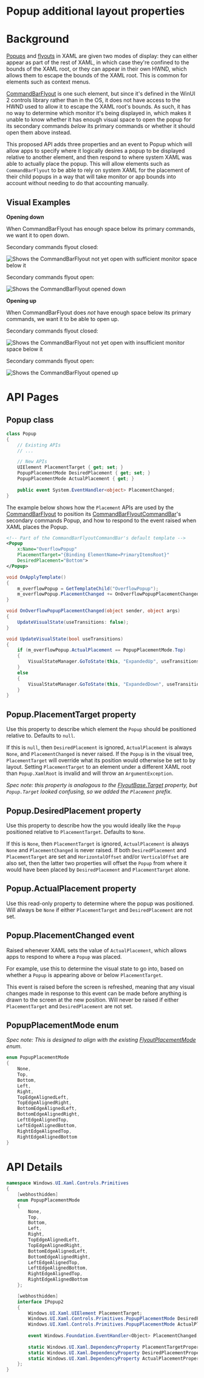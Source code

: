 Popup additional layout properties
===

# Background

[Popups](https://docs.microsoft.com/uwp/api/Windows.UI.Xaml.Controls.Primitives.Popup)
and
[flyouts](https://docs.microsoft.com/uwp/api/Windows.UI.Xaml.Controls.Primitives.FlyoutBase)
in XAML are given two modes of display:
they can either appear as part of the rest of XAML,
in which case they're confined to the bounds of the XAML root, or they can appear in their own HWND, which
allows them to escape the bounds of the XAML root.  This is common for elements such as context menus.

[CommandBarFlyout](https://docs.microsoft.com/uwp/api/Windows.UI.Xaml.Controls.CommandBarFlyout) 
is one such element, but since it's defined in the WinUI 2 controls library
rather than in the OS, it does not
have access to the HWND used to allow it to escape the XAML root's bounds.  As such, it has no way to
determine which monitor it's being displayed in, which makes it unable to know whether it has enough visual space
to open the popup for its secondary commands _below_ its primary commands or whether it should open them above instead.

This proposed API adds three properties and an event to Popup which will allow apps to specify where it logically
desires a popup
to be displayed relative to another element, and then respond to where system XAML was able to actually place
the popup.  This will allow elements such as `CommandBarFlyout` to be able to rely on system XAML for the placement of their
child popups in a way that will take monitor or app bounds into account without needing to do that accounting manually.

## Visual Examples

**Opening down**

When CommandBarFlyout has enough space below its primary commands, we want it to open down.

Secondary commands flyout closed:

![Shows the CommandBarFlyout not yet open with sufficient monitor space below it](images/CommandBarFlyout-SufficientSpace.png)

Secondary commands flyout open:

![Shows the CommandBarFlyout opened down](images/CommandBarFlyout-SufficientSpace-Open.png)

**Opening up**

When CommandBarFlyout does *not* have enough space below its primary commands, we want it to be able to open up.

Secondary commands flyout closed:

![Shows the CommandBarFlyout not yet open with insufficient monitor space below it](images/CommandBarFlyout-InsufficientSpace.png)

Secondary commands flyout open:

![Shows the CommandBarFlyout opened up](images/CommandBarFlyout-InsufficientSpace-Open.png)

# API Pages

## Popup class

```csharp
class Popup
{
    // Existing APIs
    // ...

    // New APIs
    UIElement PlacementTarget { get; set; }
    PopupPlacementMode DesiredPlacement { get; set; }
    PopupPlacementMode ActualPlacement { get; }
    
    public event System.EventHandler<object> PlacementChanged;
}
```

The example below shows how the `Placement` APIs are used by the 
[CommandBarFlyout](https://docs.microsoft.com/uwp/api/Windows.UI.Xaml.Controls.CommandBarFlyout)
to position its
[CommandBarFlyoutCommandBar](https://docs.microsoft.com/uwp/api/Windows.UI.Xaml.Controls.Primitives.CommandBarFlyoutCommandBar)'s
secondary commands Popup, and how to respond to the event raised when XAML places the Popup.

```xml
<!-- Part of the CommandBarFlyoutCommandBar's default template -->
<Popup
    x:Name="OverflowPopup"
    PlacementTarget="{Binding ElementName=PrimaryItemsRoot}"
    DesiredPlacement="Bottom">
</Popup>
```

```csharp
void OnApplyTemplate()
{
    m_overflowPopup = GetTemplateChild("OverflowPopup");
    m_overflowPopup.PlacementChanged += OnOverflowPopupPlacementChanged;
}

void OnOverflowPopupPlacementChanged(object sender, object args)
{
    UpdateVisualState(useTransitions: false);
}

void UpdateVisualState(bool useTransitions)
{
    if (m_overflowPopup.ActualPlacement == PopupPlacementMode.Top)
    {
        VisualStateManager.GoToState(this, "ExpandedUp", useTransitions);
    }
    else
    {
        VisualStateManager.GoToState(this, "ExpandedDown", useTransitions);
    }
}
```


## Popup.PlacementTarget property

Use this property to describe which element the `Popup` should be positioned relative to.
Defaults to `null`.

If this is `null`, then `DesiredPlacement` is ignored, `ActualPlacement` is always `None`, and
`PlacementChanged` is never raised.  If the `Popup` is in the visual tree, `PlacementTarget` will override what its
position would otherwise be set to by layout.  Setting `PlacementTarget` to an element under a different XAML root than
`Popup.XamlRoot` is invalid and will throw an `ArgumentException`.

_Spec note: this property is analogous to the
[FlyoutBase.Target](https://docs.microsoft.com/uwp/api/Windows.UI.Xaml.Controls.Primitives.FlyoutBase.Target)
property, but `Popup.Target` looked confusing, so we added the `Placement` prefix._

## Popup.DesiredPlacement property

Use this property to describe how the you would ideally like the `Popup`
positioned relative to `PlacementTarget`.  Defaults to `None`.

If this is `None`, then `PlacementTarget` is ignored,
`ActualPlacement` is always `None` and `PlacementChanged` is never raised. 
If both `DesiredPlacement` and `PlacementTarget` are set and `HorizontalOffset` and/or `VerticalOffset`
are also set, then the latter two properties will offset the `Popup` from where it would have been
placed by `DesiredPlacement` and `PlacementTarget` alone.

## Popup.ActualPlacement property

Use this read-only property to determine where the popup was positioned.
Will always be `None` if either `PlacementTarget` and `DesiredPlacement` are not set.

## Popup.PlacementChanged event

Raised whenever XAML sets the value of `ActualPlacement`,
which allows apps to respond to where a `Popup` was placed.

For example, use this to determine the visual state to go into, 
based on whether a `Popup` is appearing above or below `PlacementTarget`.

This event is raised before the screen is refreshed, meaning that any visual changes made
in response to this event can be made before anything is drawn to the screen at the new position.
Will never be raised if either `PlacementTarget` and `DesiredPlacement` are not set.


## PopupPlacementMode enum

_Spec note: This is designed to align with the existing
[FlyoutPlacementMode](https://docs.microsoft.com/uwp/api/Windows.UI.Xaml.Controls.Primitives.FlyoutPlacementMode)
enum._


```csharp
enum PopupPlacementMode
{
    None,
    Top,
    Bottom,
    Left,
    Right,
    TopEdgeAlignedLeft,
    TopEdgeAlignedRight,
    BottomEdgeAlignedLeft,
    BottomEdgeAlignedRight,
    LeftEdgeAlignedTop,
    LeftEdgeAlignedBottom,
    RightEdgeAlignedTop,
    RightEdgeAlignedBottom
}
```

# API Details

```csharp
namespace Windows.UI.Xaml.Controls.Primitives
{
    [webhosthidden]
    enum PopupPlacementMode
    {
        None,
        Top,
        Bottom,
        Left,
        Right,
        TopEdgeAlignedLeft,
        TopEdgeAlignedRight,
        BottomEdgeAlignedLeft,
        BottomEdgeAlignedRight,
        LeftEdgeAlignedTop,
        LeftEdgeAlignedBottom,
        RightEdgeAlignedTop,
        RightEdgeAlignedBottom
    };

    [webhosthidden]
    interface IPopup2
    {
        Windows.UI.Xaml.UIElement PlacementTarget;
        Windows.UI.Xaml.Controls.Primitives.PopupPlacementMode DesiredPlacement;
        Windows.UI.Xaml.Controls.Primitives.PopupPlacementMode ActualPlacement { get; };
        
        event Windows.Foundation.EventHandler<Object> PlacementChanged;
        
        static Windows.UI.Xaml.DependencyProperty PlacementTargetProperty{ get; };
        static Windows.UI.Xaml.DependencyProperty DesiredPlacementProperty{ get; };
        static Windows.UI.Xaml.DependencyProperty ActualPlacementProperty{ get; };
    };
}
```
